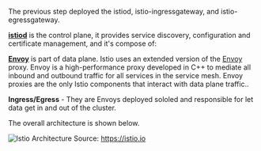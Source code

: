 The previous step deployed the istiod, istio-ingressgateway, and istio-egressgateway.

[**istiod**](https://istio.io/latest/blog/2020/tradewinds-2020/#fewer-moving-parts) is the control plane, it provides service discovery, configuration and certificate management, and it's compose of:

[**Envoy**](https://istio.io/latest/docs/ops/deployment/architecture/) is part of data plane. Istio uses an extended version of the [Envoy](https://envoyproxy.github.io/envoy/) proxy. Envoy is a high-performance proxy developed in C++ to mediate all inbound and outbound traffic for all services in the service mesh. Envoy proxies are the only Istio components that interact with data plane traffic..

**Ingress/Egress** - They are Envoys deployed sololed and responsible for let data get in and out of the cluster.

The overall architecture is shown below.

![Istio Architecture](https://istio.io/latest/docs/ops/deployment/architecture/arch.svg)
Source: <https://istio.io>
